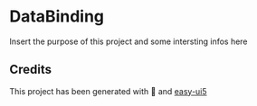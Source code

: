 # DataBinding
Insert the purpose of this project and some intersting infos here


## Credits
This project has been generated with 💙 and [easy-ui5](https://github.com/SAP)
